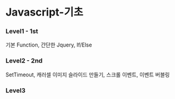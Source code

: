 # Javascript-기초

### Level1 - 1st
기본 Function, 간단한 Jquery, If/Else

### Level2 - 2nd
SetTimeout, 캐러셀 이미지 슬라이드 만들기, 스크롤 이벤트, 이벤트 버블링

### Level3 
